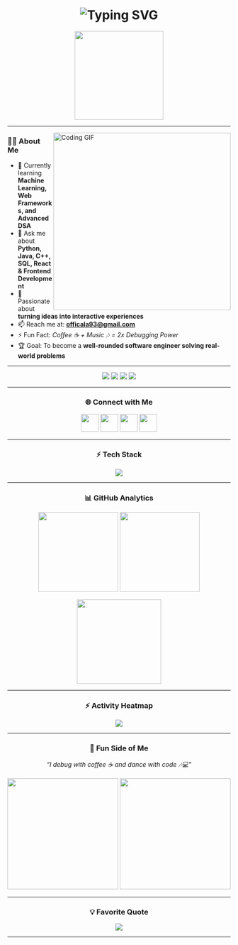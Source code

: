 <h1 align="center">
  <img src="https://readme-typing-svg.herokuapp.com?size=32&duration=4000&color=FFD700&center=true&vCenter=true&width=700&lines=नमस्ते+%F0%9F%91%8B,+I'm+Aman+Karn;Frontend+Developer+%F0%9F%8E%A8;Machine+Learning+Enthusiast+%F0%9F%A4%96;Always+Learning+%F0%9F%92%A1;Always+Building+%F0%9F%9A%80" alt="Typing SVG">
</h1>

<p align="center">
  <img src="https://media.giphy.com/media/WUlplcMpOCEmTGBtBW/giphy.gif" width="200">
</p>

---

<img align="right" alt="Coding GIF" width="400" src="https://media.giphy.com/media/qgQUggAC3Pfv687qPC/giphy.gif">

### 👨‍💻 About Me
- 🌱 Currently learning **Machine Learning, Web Frameworks, and Advanced DSA**
- 💬 Ask me about **Python, Java, C++, SQL, React & Frontend Development**
- 🚀 Passionate about **turning ideas into interactive experiences**
- 📫 Reach me at: **officala93@gmail.com**
- ⚡ Fun Fact: *Coffee ☕ + Music 🎶 = 2x Debugging Power*
- 🏆 Goal: To become a **well-rounded software engineer solving real-world problems**

---

<p align="center">
  <img src="https://komarev.com/ghpvc/?username=aman530680&label=Profile%20Views&color=FFD700&style=for-the-badge" />
  <img src="https://img.shields.io/github/followers/aman530680?label=Followers&style=for-the-badge&logo=github&color=000000&labelColor=FFD700" />
  <img src="https://img.shields.io/badge/Focus-Learning-yellow?style=for-the-badge&logo=target&logoColor=black" />
  <img src="https://img.shields.io/badge/Open%20To-Collaborations-FFD700?style=for-the-badge&logo=handshake&logoColor=000" />
</p>

---

<h3 align="center">🌐 Connect with Me</h3>
<p align="center">
  <a href="https://linkedin.com/in/aman-karn-569040345"><img src="https://img.icons8.com/color/96/linkedin.png" height="40"/></a>
  <a href="https://instagram.com/aman_karn152"><img src="https://img.icons8.com/fluency/96/instagram-new.png" height="40"/></a>
  <a href="https://leetcode.com/officala93"><img src="https://img.icons8.com/external-tal-revivo-color-tal-revivo/96/external-leetcode-online-judge-for-coding-interviews-logo-color-tal-revivo.png" height="40"/></a>
  <a href="mailto:officala93@gmail.com"><img src="https://img.icons8.com/color/96/gmail.png" height="40"/></a>
</p>

---

<h3 align="center">⚡ Tech Stack</h3>
<p align="center">
  <img src="https://skillicons.dev/icons?i=python,java,cpp,html,css,js,react,nodejs,mysql,mongodb,git,github" />
</p>

---

<h3 align="center">📊 GitHub Analytics</h3>
<p align="center">
  <img src="https://github-readme-stats.vercel.app/api?username=aman530680&show_icons=true&theme=radical&title_color=FFD700&icon_color=FFD700&hide_border=true" height="180"/>
  <img src="https://github-readme-stats.vercel.app/api/top-langs?username=aman530680&layout=compact&theme=radical&title_color=FFD700&hide_border=true" height="180"/>
</p>

<p align="center">
  <img src="https://github-readme-streak-stats.herokuapp.com?user=aman530680&theme=highcontrast&ring=FFD700&fire=FFD700&currStreakLabel=FFD700&hide_border=true" height="190"/>
</p>

---

<h3 align="center">⚡ Activity Heatmap</h3>
<p align="center">
  <img src="https://github-readme-activity-graph.vercel.app/graph?username=aman530680&theme=high-contrast&hide_border=true&area=true&color=FFD700&line=FFD700" />
</p>

---

<h3 align="center">🎯 Fun Side of Me</h3>
<p align="center">
  <i>“I debug with coffee ☕ and dance with code 🎶💻”</i><br><br>
  <img src="https://media.giphy.com/media/f3iwJFOVOwuy7K6FFw/giphy.gif" width="250" />
  <img src="https://media.giphy.com/media/3o7abKhOpu0NwenH3O/giphy.gif" width="250" />
</p>

---

<h3 align="center">💡 Favorite Quote</h3>
<p align="center">
  <img src="https://quotes-github-readme.vercel.app/api?type=horizontal&theme=radical&quote=Code+is+like+humor.+When+you+have+to+explain+it,+it’s+bad.&author=Unknown&color=FFD700" />
</p>

---
